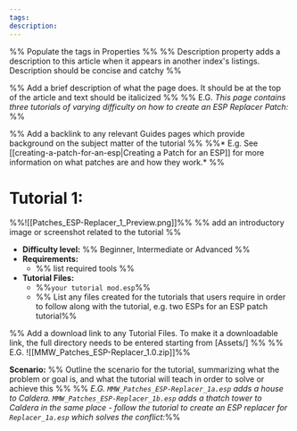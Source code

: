 ```yaml
---
tags:
description:
---
```


%% Populate the tags in Properties %%
%% Description property adds a description to this article when it appears in another index's listings. Description should be concise and catchy %%

%% Add a brief description of what the page does. It should be at the top of the article and text should be italicized %%
	%% E.G. *This page contains three tutorials of varying difficulty on how to create an ESP Replacer Patch:* %%

%% Add a backlink to any relevant Guides pages which provide background on the subject matter of the tutorial %%
	%%* E.g. See [[creating-a-patch-for-an-esp|Creating a Patch for an ESP]] for more information on what patches are and how they work.* %%

# Tutorial 1: 
%%![[Patches_ESP-Replacer_1_Preview.png]]%% %% add an introductory image or screenshot related to the tutorial  %%
* **Difficulty level:** %% Beginner, Intermediate or Advanced %%
* **Requirements:**
     * %% list required tools %%
* **Tutorial Files:**
     * %%`your tutorial mod.esp`%%
     * %% List any files created for the tutorials that users require in order to follow along with the tutorial, e.g. two ESPs for an ESP patch tutorial%%

%% Add a download link to any Tutorial Files. To make it a downloadable link, the full directory needs to be entered starting from [Assets/] %%
	%% E.G. ![[MMW_Patches_ESP-Replacer_1.0.zip]]%% 


**Scenario:** %% Outline the scenario for the tutorial, summarizing what the problem or goal is, and what the tutorial will teach in order to solve or achieve this %%
	%% *E.G. `MMW_Patches_ESP-Replacer_1a.esp` adds a house to Caldera. `MMW_Patches_ESP-Replacer_1b.esp` adds a thatch tower to Caldera in the same place - follow the tutorial to create an ESP replacer for `Replacer_1a.esp` which solves the conflict:*%%